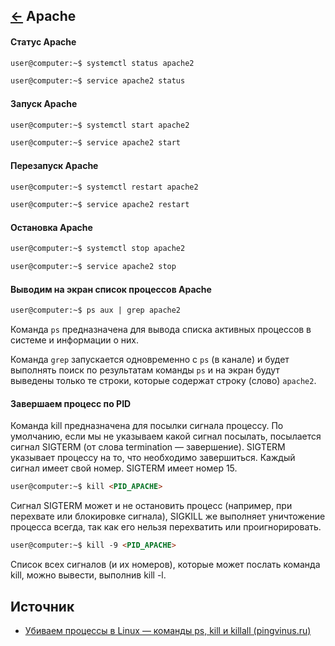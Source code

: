 [&larr;](readme.md "SSH команды") Apache
----------------------------------------

#### Статус Apache

```markdown
user@computer:~$ systemctl status apache2
```

```markdown
user@computer:~$ service apache2 status
```

#### Запуск Apache

```markdown
user@computer:~$ systemctl start apache2
```

```markdown
user@computer:~$ service apache2 start
```

#### Перезапуск Apache

```markdown
user@computer:~$ systemctl restart apache2
```

```markdown
user@computer:~$ service apache2 restart
```

#### Остановка Apache

```markdown
user@computer:~$ systemctl stop apache2
```

```markdown
user@computer:~$ service apache2 stop
```

#### Выводим на экран список процессов Apache

```markdown
user@computer:~$ ps aux | grep apache2
```

Команда `ps` предназначена для вывода списка активных процессов в системе и информации о них. 

Команда `grep` запускается одновременно с `ps` (в канале) и будет выполнять поиск по результатам команды `ps` и на экран будут выведены только те строки, которые содержат строку (слово) `apache2`.

#### Завершаем процесс по PID

Команда kill предназначена для посылки сигнала процессу. По умолчанию, если мы не указываем какой сигнал посылать, посылается сигнал SIGTERM (от слова termination — завершение). SIGTERM указывает процессу на то, что необходимо завершиться. Каждый сигнал имеет свой номер. SIGTERM имеет номер 15.

```markdown
user@computer:~$ kill <PID_APACHE>
```

Сигнал SIGTERM может и не остановить процесс (например, при перехвате или блокировке сигнала), SIGKILL же выполняет уничтожение процесса всегда, так как его нельзя перехватить или проигнорировать.

```markdown
user@computer:~$ kill -9 <PID_APACHE>
```

Список всех сигналов (и их номеров), которые может послать команда kill, можно вывести, выполнив kill -l.

## Источник

- [Убиваем процессы в Linux — команды ps, kill и killall (pingvinus.ru)](https://pingvinus.ru/note/ps-kill-killall)